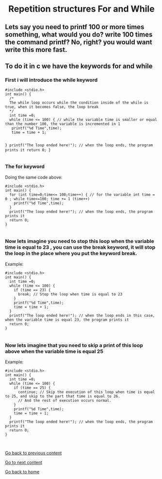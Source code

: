 <h1 align="center">Repetition structures For and While</h1>
<h2>Lets say you need to printf 100 or more times something, what would you do? write 100 times the command printf? No, right? you would want write this more fast.</h2>
<h2>To do it in c we have the keywords for and while</h2>
<h3>First i will introduce the while keyword</h3>
<pre>
<code>#include &lt;stdio.h&gt;
int main() {
  /*
  The while loop occurs while the condition inside of the while is true, when it becomes false, the loop break 
  */
  int time =0;
  while (time <= 100) { // while the variable time is smaller or equal than the number 100, the variable is incremented in 1  
   printf("%d Time",time);
   time = time + 1; 
   
  }
  printf("The loop ended here!"); // when the loop ends, the program prints it
  return 0;
}
</code>
</pre>
<h3>The for keyword</h3>
<p>Doing the same code above:</p>
<pre>
<code>#include &lt;stdio.h&gt;
int main() {
  for (int time=0;time<= 100;time++) { // for the variable int time = 0 ; while time<=100; time += 1 (time++)
    printf("%d Time",time);
  }   
  printf("The loop ended here!"); // when the loop ends, the program prints it
  return 0;
}
</code>
</pre>
<h3>Now lets imagine you need to stop this loop when the variable time is equal to 23 , you can use the break keyword, it will stop the loop in the place where you put the keyword break.</h3>
<p>Example:</p>
<pre>
<code>#include &lt;stdio.h&gt;
int main() {
  int time =0;
  while (time <= 100) { 
    if (time == 23) {
      break; // Stop the loop when time is equal to 23
    }
    printf("%d Time",time);
    time = time + 1;  
  }
  printf("The loop ended here!"); // when the loop ends in this case, when the variable time is equal 23, the program prints it
  return 0;
}
</code>
</pre>

<h3>Now lets imagine that you need to skip a print of this loop above when the variable time is equal 25</h3> 
<p>Example:</p>
<pre>
<code>#include &lt;stdio.h&gt;
int main() {
  int time =0;
  while (time <= 100) { 
    if (time == 25) {
      continue; // Skip the execution of this loop when time is equal to 25, and skip to the part that time is equal to 26.
      // And the rest of execution occurs normal.
    }
    printf("%d Time",time);
    time = time + 1;  
  }
  printf("The loop ended here!"); // when the loop ends, the program prints it
  return 0;
}
</pre>
</code>

<br>
<a href="../../../02/pages/conditional_if_else/README.md">Go back to previous content</a> 
<p> <a href="../../../04/pages/functions/README.md">Go to next content</a>  </p>
<p> <a href="../../../../../../README.md">Go back to home</a> </p>


